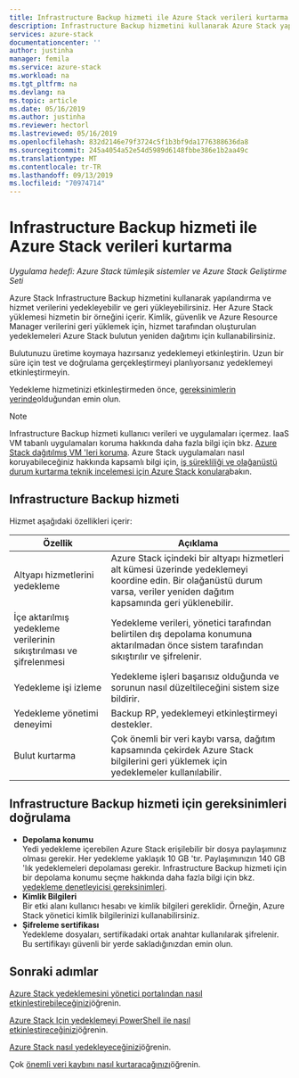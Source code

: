 ```yaml
---
title: Infrastructure Backup hizmeti ile Azure Stack verileri kurtarma | Microsoft Docs
description: Infrastructure Backup hizmetini kullanarak Azure Stack yapılandırma ve hizmet verilerini yedekleme ve geri yükleme hakkında bilgi edinin.
services: azure-stack
documentationcenter: ''
author: justinha
manager: femila
ms.service: azure-stack
ms.workload: na
ms.tgt_pltfrm: na
ms.devlang: na
ms.topic: article
ms.date: 05/16/2019
ms.author: justinha
ms.reviewer: hectorl
ms.lastreviewed: 05/16/2019
ms.openlocfilehash: 832d2146e79f3724c5f1b3bf9da1776388636da8
ms.sourcegitcommit: 245a4054a52e54d5989d6148fbbe386e1b2aa49c
ms.translationtype: MT
ms.contentlocale: tr-TR
ms.lasthandoff: 09/13/2019
ms.locfileid: "70974714"
---
```

# <a name="recover-data-in-azure-stack-with-the-infrastructure-backup-service"></a>Infrastructure Backup hizmeti ile Azure Stack verileri kurtarma

*Uygulama hedefi: Azure Stack tümleşik sistemler ve Azure Stack Geliştirme Seti*

Azure Stack Infrastructure Backup hizmetini kullanarak yapılandırma ve hizmet verilerini yedekleyebilir ve geri yükleyebilirsiniz. Her Azure Stack yüklemesi hizmetin bir örneğini içerir. Kimlik, güvenlik ve Azure Resource Manager verilerini geri yüklemek için, hizmet tarafından oluşturulan yedeklemeleri Azure Stack bulutun yeniden dağıtımı için kullanabilirsiniz.

Bulutunuzu üretime koymaya hazırsanız yedeklemeyi etkinleştirin. Uzun bir süre için test ve doğrulama gerçekleştirmeyi planlıyorsanız yedeklemeyi etkinleştirmeyin.

Yedekleme hizmetinizi etkinleştirmeden önce, [gereksinimlerin yerinde](#verify-requirements-for-the-infrastructure-backup-service)olduğundan emin olun.

> [!Note]  
> Infrastructure Backup hizmeti kullanıcı verileri ve uygulamaları içermez. IaaS VM tabanlı uygulamaları koruma hakkında daha fazla bilgi için bkz. [Azure Stack dağıtılmış VM 'leri koruma](../user/azure-stack-manage-vm-protect.md). Azure Stack uygulamaları nasıl koruyabileceğiniz hakkında kapsamlı bilgi için, [iş sürekliliği ve olağanüstü durum kurtarma teknik incelemesi için Azure Stack konulara](https://aka.ms/azurestackbcdrconsiderationswp)bakın.

## <a name="the-infrastructure-backup-service"></a>Infrastructure Backup hizmeti

Hizmet aşağıdaki özellikleri içerir:

| Özellik                                            | Açıklama                                                                                                                                                |
|----------------------------------------------------|------------------------------------------------------------------------------------------------------------------------------------------------------------|
| Altyapı hizmetlerini yedekleme                     | Azure Stack içindeki bir altyapı hizmetleri alt kümesi üzerinde yedeklemeyi koordine edin. Bir olağanüstü durum varsa, veriler yeniden dağıtım kapsamında geri yüklenebilir. |
| İçe aktarılmış yedekleme verilerinin sıkıştırılması ve şifrelenmesi | Yedekleme verileri, yönetici tarafından belirtilen dış depolama konumuna aktarılmadan önce sistem tarafından sıkıştırılır ve şifrelenir.                |
| Yedekleme işi izleme                              | Yedekleme işleri başarısız olduğunda ve sorunun nasıl düzeltileceğini sistem size bildirir.                                                                                                |
| Yedekleme yönetimi deneyimi                       | Backup RP, yedeklemeyi etkinleştirmeyi destekler.                                                                                                                         |
| Bulut kurtarma                                     | Çok önemli bir veri kaybı varsa, dağıtım kapsamında çekirdek Azure Stack bilgilerini geri yüklemek için yedeklemeler kullanılabilir.                                 |

## <a name="verify-requirements-for-the-infrastructure-backup-service"></a>Infrastructure Backup hizmeti için gereksinimleri doğrulama

- **Depolama konumu**  
  Yedi yedekleme içerebilen Azure Stack erişilebilir bir dosya paylaşımınız olması gerekir. Her yedekleme yaklaşık 10 GB 'tır. Paylaşımınızın 140 GB 'lık yedeklemeleri depolaması gerekir. Infrastructure Backup hizmeti için bir depolama konumu seçme hakkında daha fazla bilgi için bkz. [yedekleme denetleyicisi gereksinimleri](azure-stack-backup-reference.md#backup-controller-requirements).
- **Kimlik Bilgileri**  
  Bir etki alanı kullanıcı hesabı ve kimlik bilgileri gereklidir. Örneğin, Azure Stack yönetici kimlik bilgilerinizi kullanabilirsiniz.
- **Şifreleme sertifikası**  
  Yedekleme dosyaları, sertifikadaki ortak anahtar kullanılarak şifrelenir. Bu sertifikayı güvenli bir yerde sakladığınızdan emin olun. 


## <a name="next-steps"></a>Sonraki adımlar

[Azure Stack yedeklemesini yönetici portalından nasıl etkinleştirebileceğinizi](azure-stack-backup-enable-backup-console.md)öğrenin.

[Azure Stack Için yedeklemeyi PowerShell ile nasıl etkinleştireceğinizi](azure-stack-backup-enable-backup-powershell.md)öğrenin.

[Azure Stack nasıl yedekleyeceğinizi](azure-stack-backup-back-up-azure-stack.md)öğrenin.

Çok [önemli veri kaybını nasıl kurtaracağınızı](azure-stack-backup-recover-data.md)öğrenin.
